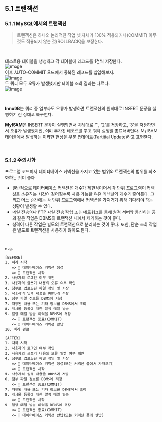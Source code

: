 ## 5.1 트랜잭션

### 5.1.1 MySQL에서의 트랜잭션
> 트랜잭션은 하나의 논리적인 작업 셋 자체가 100% 적용되거나(COMMIT) 아무것도 적용되지 않는 것(ROLLBACK)을 보장한다.

<br>

테스트용 테이블을 생성하고 각 테이블에 레코드를 1건씩 저장한다. <br>
![image](https://github.com/user-attachments/assets/7ca2fbe0-815b-4bef-a814-cb14a32e3e9a) <br>
이후 AUTO-COMMIT 모드에서 중복된 레코드를 삽입해보자. <br>
![image](https://github.com/user-attachments/assets/02a8f536-55ca-4be9-a6be-f3b2d9cada46) <br>
두 쿼리 모두 오류가 발생했지만 테이블 조회 결과는 다르다. <br>
![image](https://github.com/user-attachments/assets/15911270-580b-4907-bc09-551a6dce67af) <br>

<br>

**InnoDB**는 쿼리 중 일부라도 오류가 발생하면 트랜잭션의 원칙대로 INSERT 문장을 실행하기 전 상태로 복구한다. <br>

**MyISAM**은 INSERT 문장이 실행되면서 차례대로 '1', '2'를 저장하고, '3'을 저장하면서 오류가 발생했지만, 이미 추가된 레코드를 두고 쿼리 실행을 종료해버린다.
MyISAM 테이블에서 발생하는 이러한 현상을 부분 업데이트(Partitial Update)라고 표현한다.

<br>

### 5.1.2 주의사항
프로그램 코드에서 데이터베이스 커넥션을 가지고 있는 범위와 트랜잭션의 범위를 최소화하는 것이 좋다.

- 일반적으로 데이터베이스 커넥션은 개수가 제한적이어서 각 단위 프로그램이 커넥션을 소유하는 시간이 길어질수록 사용 가능한 여유 커넥션의 개수가 줄어든다.
  그리고 어느 순간에는 각 단위 프로그램에서 커넥션을 가져가기 위해 기다려야 하는 상황이 발생할 수 있다.
- 메일 전송이나 FTP 파일 전송 작업 또는 네트워크를 통해 원격 서버와 통신하는 등과 같은 작업은 DBMS의 트랜잭션 내에서 제거하는 것이 좋다.
- 성격이 다른 작업은 별도의 트랜잭션으로 분리하는 것이 좋다.
  또한, 단순 조회 작업은 별도로 트랜잭션을 사용하지 않아도 된다.

<br>

```
e.g.

[BEFORE]
1. 처리 시작
   => 💙 데이터베이스 커넥션 생성
   => 💚 트랜잭션 시작
2. 사용자의 로그인 여부 확인
3. 사용자의 글쓰기 내용의 오류 여부 확인
4. 첨부로 업로드된 파일 확인 및 저장
5. 사용자의 입력 내용을 DBMS에 저장
6. 첨부 파일 정보를 DBMS에 저장
7. 저장된 내용 또는 기타 정보를 DBMS에서 조회
8. 게시물 등록에 대한 알림 메일 발송
9. 알림 메일 발송 이력을 DBMS에 저장
   <= 💚 트랜잭션 종료(COMMIT)
   <= 💙 데이터베이스 커넥션 반납
10. 처리 완료

[AFTER]
1. 처리 시작
2. 사용자의 로그인 여부 확인
3. 사용자의 글쓰기 내용의 오류 발생 여부 확인
4. 첨부로 업로드된 파일 확인 및 저장
   => 💙 데이터베이스 커넥션 생성(또는 커넥션 풀에서 가져오기)
   => 💚 트랜잭션 시작
5. 사용자의 입력 내용을 DBMS에 저장
6. 첨부 파일 정보를 DBMS에 저장
   <= 💚 트랜잭션 종료(COMMIT)
7. 저장된 내용 또는 기타 정보를 DBMS에서 조회
8. 게시물 등록에 대한 알림 메일 발송
   => 💛 트랜잭션 시작
9. 알림 메일 발송 이력을 DBMS에 저장
   <= 💛 트랜잭션 종료(COMMIT)
   <= 💙 데이터베이스 커넥션 반납(또는 커넥션 풀에 반납)
```
